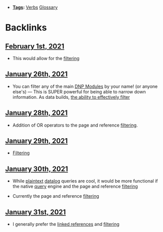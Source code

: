 - **[Tags](<Tags.md>):** [Verbs](<Verbs.md>) [Glossary](<Glossary.md>)

# Backlinks
## [February 1st, 2021](<February 1st, 2021.md>)
- This would allow for the [filtering](<filtering.md>)

## [January 26th, 2021](<January 26th, 2021.md>)
- You can filter any of the main [DNP Modules](<DNP Modules.md>) by your name! (or anyone else's) — This is SUPER powerful for being able to narrow down information. As data builds, [the ability to effectively filter]([filtering](<filtering.md>))

## [January 28th, 2021](<January 28th, 2021.md>)
- Addition of OR operators to the page and reference [filtering](<filtering.md>).

## [January 29th, 2021](<January 29th, 2021.md>)
- [Filtering]([filtering](<filtering.md>))

## [January 30th, 2021](<January 30th, 2021.md>)
- While [plaintext](<plaintext.md>) [datalog](<datalog.md>) queries are cool, it would be more functional if the native [query](<query.md>) engine and the page and reference [filtering](<filtering.md>)

- Currently the page and reference [filtering](<filtering.md>)

## [January 31st, 2021](<January 31st, 2021.md>)
- I generally prefer the [linked references](<linked references.md>) and [filtering](<filtering.md>)

